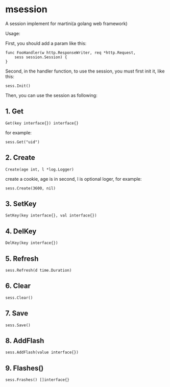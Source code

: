 msession
========

A session implement for martini(a golang web framework)

Usage:

First, you should add a param like this:

    func FooHandler(w http.ResponseWriter, req *http.Request, 
        sess session.Session) {
    }

Second, in the handler function, to use the session, you must
first init it, like this:

    sess.Init()

Then, you can use the session as following:

## 1. Get

    Get(key interface{}) interface{}

  for example:

    sess.Get("uid")

## 2. Create

    Create(age int, l *log.Logger)

  create a cookie, age is in second, l is optional loger, for example:

    sess.Create(3600, nil)

## 3. SetKey

    SetKey(key interface{}, val interface{})

## 4. DelKey

	DelKey(key interface{})
	
## 5. Refresh

    sess.Refresh(d time.Duration)

## 6. Clear

    sess.Clear()

## 7. Save

    sess.Save()

## 8. AddFlash

    sess.AddFlash(value interface{})

## 9. Flashes()

    sess.Frashes() []interface{}

